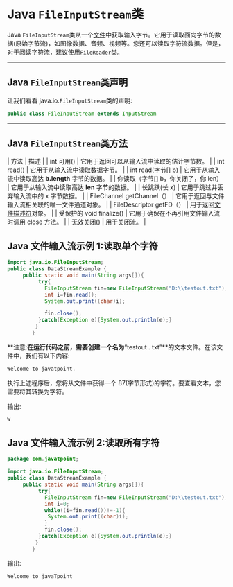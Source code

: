 # Java `FileInputStream`类



Java `FileInputStream`类从一个[文件](java-file-class)中获取输入字节。它用于读取面向字节的数据(原始字节流)，如图像数据、音频、视频等。您还可以读取字符流数据。但是，对于阅读字符流，建议使用[`FileReader`](java-filereader-class)类。

* * *

## Java `FileInputStream`类声明

让我们看看 java.io.`FileInputStream`类的声明:

```java
public class FileInputStream extends InputStream

```

* * *

## Java `FileInputStream`类方法

| 方法 | 描述 |
| int 可用() | 它用于返回可以从输入流中读取的估计字节数。 |
| int read() | 它用于从输入流中读取数据字节。 |
| int read(字节[] b) | 它用于从输入流中读取高达 **b.length** 字节的数据。 |
| 你读取（字节[] b，你关闭了，你 len） | 它用于从输入流中读取高达 **len** 字节的数据。 |
| 长跳跃(长 x) | 它用于跳过并丢弃输入流中的 x 字节数据。 |
| FileChannel getChannel（） | 它用于返回与文件输入流相关联的唯一文件通道对象。 |
| FileDescriptor getFD（） | 用于返回[文件描述符](java-filedescriptor-class)对象。 |
| 受保护的 void finalize() | 它用于确保在不再引用文件输入流时调用 close 方法。 |
| 无效关闭() | 用于关闭[流](java-8-stream)。 |

## Java 文件输入流示例 1:读取单个字符

```java
import java.io.FileInputStream;
public class DataStreamExample {
	 public static void main(String args[]){  
		  try{  
		    FileInputStream fin=new FileInputStream("D:\\testout.txt");  
		    int i=fin.read();
		    System.out.print((char)i);  

		    fin.close();  
		  }catch(Exception e){System.out.println(e);}  
		 }  
		}

```

**注意:**在运行代码之前，需要创建一个名为**“testout . txt”**的文本文件。在该文件中，我们有以下内容:

```java
Welcome to javatpoint.

```

执行上述程序后，您将从文件中获得一个 87(字节形式)的字符。要查看文本，您需要将其转换为字符。

输出:

```java
W

```

## Java 文件输入流示例 2:读取所有字符

```java
package com.javatpoint;

import java.io.FileInputStream;
public class DataStreamExample {
	 public static void main(String args[]){  
		  try{  
		    FileInputStream fin=new FileInputStream("D:\\testout.txt");  
		    int i=0;  
		    while((i=fin.read())!=-1){  
		     System.out.print((char)i);  
		    }  
		    fin.close();  
		  }catch(Exception e){System.out.println(e);}  
		 }  
		}

```

输出:

```java
Welcome to javaTpoint

```